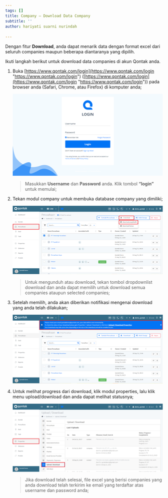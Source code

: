 ```yaml
---
tags: []
title: Company – Download Data Company
subtitle: ''
author: hariyati suarni nurindah

---
```

Dengan fitur **Download**, anda dapat menarik data dengan format excel dari seluruh companies maupun beberapa diantaranya yang dipilih.

Ikuti langkah berikut untuk download data companies di akun Qontak anda.

1. Buka [https://www.qontak.com/login](https://www.qontak.com/login "https://www.qontak.com/login") ([https://www.qontak.com/login](https://www.qontak.com/login "https://www.qontak.com/login")) pada browser anda (Safari, Chrome, atau Firefox) di komputer anda;

   ![](/uploads/screencapture-qontak-login-2021-09-29-11_32_29.png)

   > Masukkan **Username** dan **Password** anda. Klik tombol **“login”** untuk memulai;
2. Tekan modul company untuk membuka database company yang dimiliki;

   ![](/uploads/downloadcompany.PNG)

   > Untuk mengunduh atau download, tekan tombol dropdownlist download dan anda dapat memilih untuk download semua companies ataupun selected companies;
3. Setelah memilih, anda akan diberikan notifikasi mengenai download yang anda telah dilakukan;

   ![](/uploads/downloadcompany1.PNG)
4. Untuk melihat progress dari download, klik modul properties, lalu klik menu upload/download dan anda dapat melihat statusnya;

   ![](/uploads/kontakbukl3-1.PNG)

   > Jika download telah selesai, file excel yang berisi companies yang anda download telah terkirim ke email yang terdaftar atas username dan password anda;